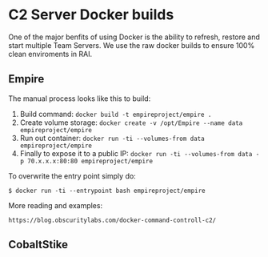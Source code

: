 # C2 Server Docker builds
One of the major benfits of using Docker is the ability to refresh, restore and start multiple Team Servers. We use the raw docker builds to ensure 100% clean enviroments in RAI.


## Empire
The manual process looks like this to build:

1. Build command: `docker build -t empireproject/empire .`
2. Create volume storage: `docker create -v /opt/Empire --name data empireproject/empire`
3. Run out container: `docker run -ti --volumes-from data empireproject/empire` 
4. Finally to expose it to a public IP: `docker run -ti --volumes-from data -p 70.x.x.x:80:80 empireproject/empire`

To overwrite the entry point simply do:
```
$ docker run -ti --entrypoint bash empireproject/empire
```
More reading and examples:
```
https://blog.obscuritylabs.com/docker-command-controll-c2/
```
## CobaltStike 
